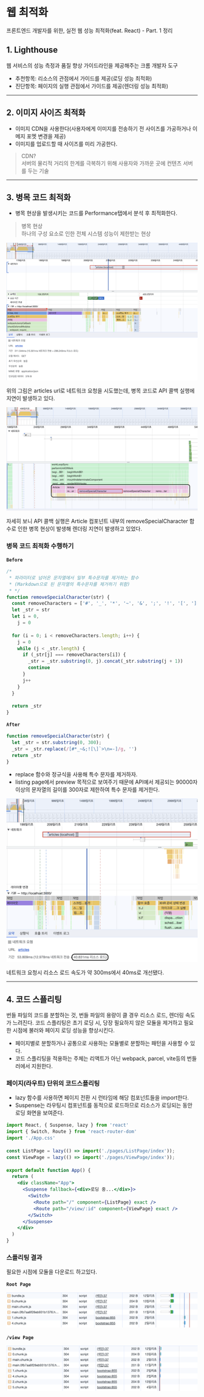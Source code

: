 # 웹 최적화

프론트엔드 개발자를 위한, 실전 웹 성능 최적화(feat. React) - Part. 1 정리

## 1. Lighthouse

웹 서비스의 성능 측정과 품질 향상 가이드라인을 제공해주는 크롬 개발자 도구

- 추천항목: 리소스의 관점에서 가이드를 제공(로딩 성능 최적화)
- 진단항목: 페이지의 실행 관점에서 가이드를 제공(렌더링 성능 최적화)

---

## 2. 이미지 사이즈 최적화

- 이미지 CDN을 사용한다(사용자에게 이미지를 전송하기 전 사이즈를 가공하거나 이메지 포멧 변경을 제공)
- 이미지를 업로드할 때 사이즈를 미리 가공한다.

> CDN?  
> 서버의 물리적 거리의 한계를 극복하기 위해 사용자와 가까운 곳에 컨텐츠 서버를 두는 기술

---

## 3. 병목 코드 최적화

- 병목 현상을 발생시키는 코드를 Performance탭에서 분석 후 최적화한다.

> 병목 현상  
> 하나의 구성 요소로 인한 전체 시스템 성능이 제한받는 현상

![Performance](../images/%ED%8D%BC%ED%8F%AC%EB%A8%BC%EC%8A%A4.png)

위의 그림은 articles url로 네트워크 요청을 시도했는데, 병목 코드로 API 콜백 실행에 지연이 발생하고 있다.

![Performance](../images/%ED%8D%BC%ED%8F%AC%EB%A8%BC%EC%8A%A41.png)

자세히 보니 API 콜백 실행은 Article 컴포넌트 내부의 removeSpecialCharacter 함수로 인한 병목 현상이 발생해 렌더링 지연이 발생하고 있었다.

### 병목 코드 최적화 수행하기

**`Before`**

```jsx
/*
 * 파라미터로 넘어온 문자열에서 일부 특수문자를 제거하는 함수
 * (Markdown으로 된 문자열의 특수문자를 제거하기 위함)
 * */
function removeSpecialCharacter(str) {
  const removeCharacters = ['#', '_', '*', '~', '&', ';', '!', '[', ']', '`', '>', '\n', '=', '-']
  let _str = str
  let i = 0,
    j = 0

  for (i = 0; i < removeCharacters.length; i++) {
    j = 0
    while (j < _str.length) {
      if (_str[j] === removeCharacters[i]) {
        _str = _str.substring(0, j).concat(_str.substring(j + 1))
        continue
      }
      j++
    }
  }

  return _str
}
```

**`After`**

```jsx
function removeSpecialCharacter(str) {
  let _str = str.substring(0, 300);
  _str = _str.replace(/[#*_~&;![\]`>\n=-]/g, '')
  return _str
}
```

- replace 함수와 정규식을 사용해 특수 문자를 제거하자.
- listing page에서 preview 목적으로 보여주기 때문에 API예서 제공되는 90000자 이상의 문자열의 길이를 300자로 제한하여 특수 문자를 제거한다.

![Performance](../images/%ED%8D%BC%ED%8F%AC%EB%A8%BC%EC%8A%A42.png)

네트워크 요청시 리소스 로드 속도가 약 300ms에서 40ms로 개선됐다.

---

## 4. 코드 스플리팅

번들 파일의 코드를 분할하는 것, 번들 파일의 용량이 클 경우 리소스 로드, 렌더링 속도가 느려진다.
코드 스플리팅은 초기 로딩 시, 당장 필요하지 않은 모듈을 제거하고 필요한 시점에 불러와 페이지 로딩 성능을 향상시킨다.

- 페이지별로 분할하거나 공통으로 사용하는 모듈별로 분할하는 패턴을 사용할 수 있다.
- 코드 스플리팅을 적용하는 주체는 리액트가 아닌 webpack, parcel, vite등의 번들러에서 지원한다.

### 페이지(라우트) 단위의 코드스플리팅

- lazy 함수를 사용하면 페이지 전환 시 런타임에 해당 컴포넌트들을 import한다.
- Suspense는 라우팅시 컴포넌트를 동적으로 로드하므로 리소스가 로딩되는 동안 로딩 화면을 보여준다.

```jsx
import React, { Suspense, lazy } from 'react'
import { Switch, Route } from 'react-router-dom'
import './App.css'

const ListPage = lazy(() => import('./pages/ListPage/index'));
const ViewPage = lazy(() => import('./pages/ViewPage/index'));

export default function App() {
  return (
    <div className="App">
      <Suspense fallback={<div>로딩 중...</div>}>
        <Switch>
          <Route path="/" component={ListPage} exact />
          <Route path="/view/:id" component={ViewPage} exact />
        </Switch>
      </Suspense>
    </div>
  )
}
```

### 스플리팅 결과

필요한 시점에 모듈을 다운로드 하고있다.

**`Root Page`**

![Root Page](../images/%EC%BD%94%EB%93%9C%EC%8A%A4%ED%94%8C%EB%A6%AC%ED%8C%851.png)

**`/view Page`**

![View Page](../images/%EC%BD%94%EB%93%9C%EC%8A%A4%ED%94%8C%EB%A6%AC%ED%8C%852.png)
